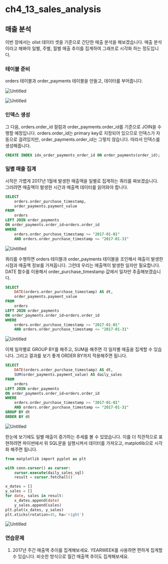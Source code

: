 # ch4_13_sales_analysis

## 매출 분석

이번 장에서는 olist 데이터 셋을 기준으로 간단한 매출 분석을 해보겠습니다. 매출 분석이라고 해봐야 일별, 주별, 월별 매출 추이를 집계하여 그래프로 시각화 하는 정도입니다. 

### 테이블 준비

orders 테이블과 order_payments 테이블을 만들고, 데이터를 부어줍니다.

![Untitled](ch4_13_sales_analysis%208489e112db2b433b90fed7d37fd18460/Untitled.png)

![Untitled](ch4_13_sales_analysis%208489e112db2b433b90fed7d37fd18460/Untitled%201.png)

### 인덱스 생성

그 다음, orders.order_id 컬럼과 order_payments.order_id를 기준으로 JOIN을 수행할 예정입니다. orders.order_id는 primary key로 지정되어 있으므로 인덱스가 자동으로 걸려있지만, order_payments.order_id는 그렇지 않습니다. 따라서 인덱스를 생성해줍니다.

```sql
CREATE INDEX idx_order_payments_order_id ON order_payments(order_id);
```

### 일별 매출 집계

시작은 가볍게 2017년 1월에 발생한 매출액을 일별로 집계하는 쿼리를 짜보겠습니다. 그러려면 매출액이 발생한 시간과 매출액 데이터를 읽어와야 합니다. 

```sql
SELECT
	orders.order_purchase_timestamp,
	order_payments.payment_value
FROM
	orders
LEFT JOIN order_payments
ON order_payments.order_id=orders.order_id
WHERE
	orders.order_purchase_timestamp >= "2017-01-01"
    AND orders.order_purchase_timestamp <= "2017-01-31"
```

![Untitled](ch4_13_sales_analysis%208489e112db2b433b90fed7d37fd18460/Untitled%202.png)

쿼리를 수행하면 orders 테이블과 order_payments 테이블을 조인해서 매출이 발생한 시점과 매출액 정보를 가져옵니다. 그런데 우리는 매출액이 발생한 일자만 필요합니다. DATE 함수를 이용해서 order_purchase_timestamp 값에서 일자만 추출해보겠습니다.

```sql
SELECT
	DATE(orders.order_purchase_timestamp) AS dt,
	order_payments.payment_value
FROM
	orders
LEFT JOIN order_payments
ON order_payments.order_id=orders.order_id
WHERE
	orders.order_purchase_timestamp >= "2017-01-01"
    AND orders.order_purchase_timestamp <= "2017-01-31"
```

![Untitled](ch4_13_sales_analysis%208489e112db2b433b90fed7d37fd18460/Untitled%203.png)

이제 일자별로 GROUP BY를 해주고, SUM을 해주면 각 일자별 매출을 집계할 수 있습니다. 그리고 결과를 보기 좋게 ORDER BY까지 적용해주면 됩니다.

```sql
SELECT
	DATE(orders.order_purchase_timestamp) AS dt,
	SUM(order_payments.payment_value) AS daily_sales
FROM
	orders
LEFT JOIN order_payments
ON order_payments.order_id=orders.order_id
WHERE
	orders.order_purchase_timestamp >= "2017-01-01"
    AND orders.order_purchase_timestamp <= "2017-01-31"
GROUP BY dt
ORDER BY dt
```

![Untitled](ch4_13_sales_analysis%208489e112db2b433b90fed7d37fd18460/Untitled%204.png)

한눈에 보기에도 일별 매출이 증가하는 추세를 볼 수 있었습니다. 이를 더 직관적으로 표현하려면 파이썬에서 위 SQL문을 실행시켜서 데이터를 가져오고, matplotlib으로 시각화 해주면 됩니다.

```sql
from matplotlib import pyplot as plt

with conn.cursor() as cursor:
    cursor.execute(daily_sales_sql)
    result = cursor.fetchall()

x_dates = []
y_sales = []
for date, sales in result:
    x_dates.append(date)
    y_sales.append(sales)
plt.plot(x_dates, y_sales)
plt.xticks(rotation=45, ha='right')
```

![Untitled](ch4_13_sales_analysis%208489e112db2b433b90fed7d37fd18460/Untitled%205.png)

### 연습문제

1. 2017년 주간 매출액 추이를 집계해보세요. YEARWEEK를 사용하면 편하게 집계할 수 있습니다. 비슷한 방식으로 월간 매출액 추이도 집계해보세요.